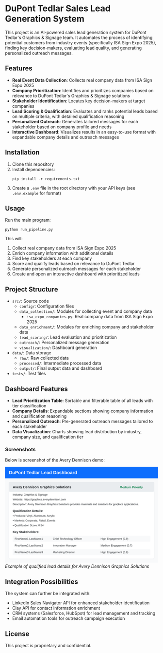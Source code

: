 # DuPont Tedlar Sales Lead Generation System

This project is an AI-powered sales lead generation system for DuPont Tedlar's Graphics & Signage team. It automates the process of identifying potential customers from industry events (specifically ISA Sign Expo 2025), finding key decision-makers, evaluating lead quality, and generating personalized outreach messages.

## Features

- **Real Event Data Collection**: Collects real company data from ISA Sign Expo 2025
- **Company Prioritization**: Identifies and prioritizes companies based on relevance to DuPont Tedlar's Graphics & Signage solutions
- **Stakeholder Identification**: Locates key decision-makers at target companies
- **Lead Scoring & Qualification**: Evaluates and ranks potential leads based on multiple criteria, with detailed qualification reasoning
- **Personalized Outreach**: Generates tailored messages for each stakeholder based on company profile and needs
- **Interactive Dashboard**: Visualizes results in an easy-to-use format with expandable company details and outreach messages

## Installation

1. Clone this repository
2. Install dependencies:
   ```
   pip install -r requirements.txt
   ```
3. Create a `.env` file in the root directory with your API keys (see `.env.example` for format)

## Usage

Run the main program:

```
python run_pipeline.py
```

This will:
1. Collect real company data from ISA Sign Expo 2025
2. Enrich company information with additional details
3. Find key stakeholders at each company
4. Score and qualify leads based on relevance to DuPont Tedlar
5. Generate personalized outreach messages for each stakeholder
6. Create and open an interactive dashboard with prioritized leads

## Project Structure

- `src/`: Source code
  - `config/`: Configuration files
  - `data_collection/`: Modules for collecting event and company data
    - `isa_expo_companies.py`: Real company data from ISA Sign Expo 2025
  - `data_enrichment/`: Modules for enriching company and stakeholder data
  - `lead_scoring/`: Lead evaluation and prioritization
  - `outreach/`: Personalized message generation
  - `visualization/`: Dashboard generation
- `data/`: Data storage
  - `raw/`: Raw collected data
  - `processed/`: Intermediate processed data
  - `output/`: Final output data and dashboard
- `tests/`: Test files

## Dashboard Features

- **Lead Prioritization Table**: Sortable and filterable table of all leads with tier classification
- **Company Details**: Expandable sections showing company information and qualification reasoning
- **Personalized Outreach**: Pre-generated outreach messages tailored to each stakeholder
- **Data Visualization**: Charts showing lead distribution by industry, company size, and qualification tier

### Screenshots

Below is screenshot of the Avery Dennison demo:

![Avery Dennison Demo](./assets/avery_demo_screenshot.png)
*Example of qualified lead details for Avery Dennison Graphics Solutions*

## Integration Possibilities

The system can further be integrated with:
- LinkedIn Sales Navigator API for enhanced stakeholder identification
- Clay API for contact information enrichment
- CRM systems (Salesforce, HubSpot) for lead management and tracking
- Email automation tools for outreach campaign execution

## License

This project is proprietary and confidential.